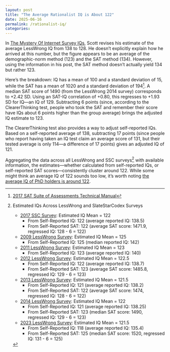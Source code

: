 ```yaml
---
layout: post
title: "The Average Rationalist IQ is About 122"
date: 2025-06-16 
permalink: /rationalist-iq/
categories: 
---
```

In [The Mystery Of Internet Survey IQs](https://www.astralcodexten.com/p/the-mystery-of-internet-survey-iqs), Scott revises his estimate of the average LessWrong IQ from 138 to 128. He doesn’t explicitly explain how he arrived at this number, but the figure appears to be an average of the demographic-norm method (123) and the SAT method (134). However, using the information in his post, the SAT method doesn’t actually yield 134 but rather 123.

Here’s the breakdown: IQ has a mean of 100 and a standard deviation of 15, while the SAT has a mean of 1020 and a standard deviation of 194[^1]. A median SAT score of 1490 (from the LessWrong 2014 survey) corresponds to +2.42 SD. Using an SAT-IQ correlation of +0.80, this regresses to +1.93 SD for IQ—an IQ of 129. Subtracting 6 points (since, according to the ClearerThinking test, people who took the SAT and remember their score have IQs about 6 points higher than the group average) brings the adjusted IQ estimate to 123.

The ClearerThinking test also provides a way to adjust self-reported IQs. Based on a self-reported average of 138, subtracting 17 points (since people who report having taken an IQ test claim an average score of 131, but their tested average is only 114—a difference of 17 points) gives an adjusted IQ of 121.

Aggregating the data across all LessWrong and SSC surveys[^2] with available information, the estimates—whether calculated from self-reported IQs, or self-reported SAT scores—consistently cluster around 122. While some might think an average IQ of 122 sounds too low, it’s worth noting [the average IQ of PhD holders is around 122](https://randomcriticalanalysis.com/2015/06/11/iq-test-scores-gpa-income-and-related-correlations-from-nlsy97/#rcatoc-iq-test-score-by-educational-attainment-level).

[^1]: [2017 SAT Suite of Assessments Technical Manual](https://satsuite.collegeboard.org/media/pdf/sat-suite-assessments-technical-manual.pdf)

[^2]: Estimated IQs Across LessWrong and SlateStarCodex Surveys
      - [2017 SSC Survey](https://slatestarcodex.com/2017/03/17/ssc-survey-2017-results/): Estimated IQ Mean = 122  
        - From Self-Reported IQ: 122 (average reported IQ: 138.5)
        - From Self-Reported SAT: 122 (average SAT score: 1471.9, regressed IQ: 128 - 6 = 122)
      - [2009 LessWrong Survey](https://www.lesswrong.com/posts/ZWC3n9c6v4s35rrZ3/survey-results): Estimated IQ Mean = 125
        - From Self-Reported IQ: 125 (median reported IQ: 142)
      - [2011 LessWrong Survey](https://www.lesswrong.com/posts/HAEPbGaMygJq8L59k/2011-survey-results): Estimated IQ Mean = 123
        - From Self-Reported IQ: 123 (average reported IQ: 140)
      - [2012 LessWrong Survey](https://www.lesswrong.com/posts/x9FNKTEt68Rz6wQ6P/2012-survey-results): Estimated IQ Mean = 122.5
        - From Self-Reported IQ: 122 (average reported IQ: 138.7)
        - From Self-Reported SAT: 123 (average SAT score: 1485.8, regressed IQ: 129 - 6 = 123)
      - [2013 LessWrong Survey](https://www.lesswrong.com/posts/pJJdcZgB6mPNWoSWr/2013-survey-results): Estimated IQ Mean = 121.5
        - From Self-Reported IQ: 121 (average reported IQ: 138.2)
        - From Self-Reported SAT: 122 (average SAT score: 1474, regressed IQ: 128 - 6 = 122)
      - [2014 LessWrong Survey](https://www.lesswrong.com/posts/YAkpzvjC768Jm2TYb/2014-survey-results): Estimated IQ Mean = 122
        - From Self-Reported IQ: 121 (average reported IQ: 138.25)
        - From Self-Reported SAT: 123 (median SAT score: 1490, regressed IQ: 129 - 6 = 123)
      - [2023 LessWrong Survey](https://www.lesswrong.com/posts/WRaq4SzxhunLoFKCs/2023-survey-results): Estimated IQ Mean = 121.5
        - From Self-Reported IQ: 118 (average reported IQ: 135.4)
        - From Self-Reported SAT: 125 (median SAT score: 1520, regressed IQ: 131 - 6 = 125)
